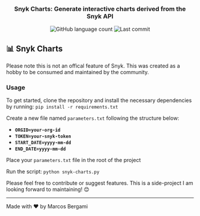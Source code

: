 <h3 align="center">
    Snyk Charts: Generate interactive charts derived from the Snyk API
</h3>

<p align="center">
  <img alt="GitHub language count" src="https://img.shields.io/github/languages/count/marcosbergami/todoapi">

  <img alt="Last commit" src="https://img.shields.io/github/last-commit/snyk-marcos/snyk-charts">
</p>

## :bar_chart: Snyk Charts

Please note this is not an offical feature of Snyk. This was created as a hobby to be consumed and maintained by the community.

### Usage

To get started, clone the repository and install the necessary dependencies by running: `pip install -r requirements.txt`

Create a new file named `parameters.txt` following the structure below:

- **`ORGID=your-org-id`**
- **`TOKEN=your-snyk-token`**
- **`START_DATE=yyyy-mm-dd`**
- **`END_DATE=yyyy-mm-dd`**

Place your `parameters.txt` file in the root of the project

Run the script: `python snyk-charts.py`

Please feel free to contribute or suggest features. This is a side-project I am looking forward to maintaining! :blush:

---

Made with :heart: by Marcos Bergami